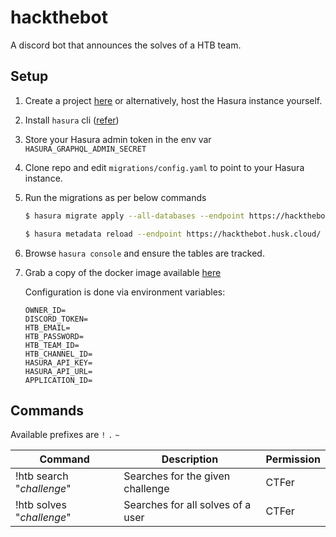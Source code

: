 # hackthebot

A discord bot that announces the solves of a HTB team.

## Setup

1. Create a project [here](https://hasura.io/) or alternatively, host the Hasura instance yourself.
2. Install `hasura`
   cli ([refer](https://hasura.io/docs/latest/graphql/core/hasura-cli/install-hasura-cli.html#install-hasura-cli))
3. Store your Hasura admin token in the env var `HASURA_GRAPHQL_ADMIN_SECRET`
4. Clone repo and edit `migrations/config.yaml` to point to your Hasura instance.
5. Run the migrations as per below commands

    ```bash
    $ hasura migrate apply --all-databases --endpoint https://hackthebot.husk.cloud/
    
    $ hasura metadata reload --endpoint https://hackthebot.husk.cloud/
    ```
6. Browse `hasura console` and ensure the tables are tracked.
7. Grab a copy of the docker image available [here](https://github.com/Huskehhh/hackthebot/pkgs/container/hackthebot)

   Configuration is done via environment variables:
    ```env
    OWNER_ID=
    DISCORD_TOKEN=
    HTB_EMAIL=
    HTB_PASSWORD=
    HTB_TEAM_ID=
    HTB_CHANNEL_ID=
    HASURA_API_KEY=
    HASURA_API_URL=
    APPLICATION_ID=
    ```

## Commands

Available prefixes are ``!`` ``.`` ``~``

| Command                   | Description                       | Permission |
|---------------------------|-----------------------------------|------------|
| !htb search "*challenge*" | Searches for the given challenge  | CTFer      |
| !htb solves "*challenge*" | Searches for all solves of a user | CTFer      |
